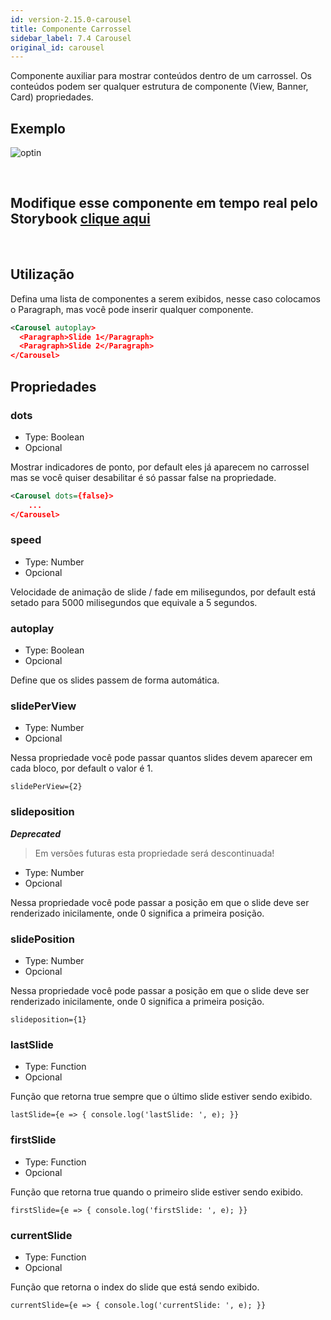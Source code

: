```yaml
---
id: version-2.15.0-carousel
title: Componente Carrossel
sidebar_label: 7.4 Carousel
original_id: carousel
---
```



Componente auxiliar para mostrar conteúdos dentro de um carrossel.
Os conteúdos podem ser qualquer estrutura de componente (View, Banner, Card)
propriedades.

## Exemplo

![optin](assets/images_components/v2.0.0/Carousel.png)

<br>

## Modifique esse componente em tempo real pelo Storybook [clique aqui](https://ame-miniapp-components.calindra.com.br/storybook/?path=/story/organiza%C3%A7%C3%A3o-carousel--basic)

<br>

## Utilização


Defina uma lista de componentes a serem exibidos, nesse caso colocamos o Paragraph, mas você pode inserir qualquer componente.

```xml harmony
<Carousel autoplay>
  <Paragraph>Slide 1</Paragraph>
  <Paragraph>Slide 2</Paragraph>
</Carousel>
```

## Propriedades

### dots

- Type: Boolean
- Opcional

Mostrar indicadores de ponto, por default eles já aparecem no carrossel mas se você quiser desabilitar é só passar false na propriedade.

```xml harmony
<Carousel dots={false}>
    ...
</Carousel>
```

### speed

- Type: Number
- Opcional

Velocidade de animação de slide / fade em milisegundos, por default está setado para 5000 milisegundos que equivale a 5 segundos.

### autoplay

- Type: Boolean
- Opcional

Define que os slides passem de forma automática.

### slidePerView

- Type: Number
- Opcional

Nessa propriedade você pode passar quantos slides devem aparecer em cada bloco, por default o valor é 1.


```
slidePerView={2}
```

### slideposition

**_Deprecated_**

> Em versões futuras esta propriedade será descontinuada!

- Type: Number
- Opcional

Nessa propriedade você pode passar a posição em que o slide deve ser renderizado inicilamente, onde 0 significa a primeira posição.

### slidePosition

- Type: Number
- Opcional

Nessa propriedade você pode passar a posição em que o slide deve ser renderizado inicilamente, onde 0 significa a primeira posição.

```
slideposition={1}
```

### lastSlide

- Type: Function
- Opcional

Função que retorna true sempre que o último slide estiver sendo exibido.

```
lastSlide={e => { console.log('lastSlide: ', e); }}
```

### firstSlide

- Type: Function
- Opcional

Função que retorna true quando o primeiro slide estiver sendo exibido.

```
firstSlide={e => { console.log('firstSlide: ', e); }}
```

### currentSlide

- Type: Function
- Opcional

Função que retorna o index do slide que está sendo exibido.

```
currentSlide={e => { console.log('currentSlide: ', e); }}
```
